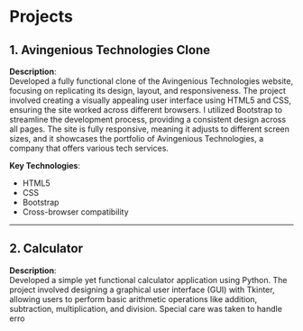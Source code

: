 # Projects

## 1. Avingenious Technologies Clone
**Description**:  
Developed a fully functional clone of the Avingenious Technologies website, focusing on replicating its design, layout, and responsiveness. The project involved creating a visually appealing user interface using HTML5 and CSS, ensuring the site worked across different browsers. I utilized Bootstrap to streamline the development process, providing a consistent design across all pages. The site is fully responsive, meaning it adjusts to different screen sizes, and it showcases the portfolio of Avingenious Technologies, a company that offers various tech services.

**Key Technologies**:  
- HTML5  
- CSS  
- Bootstrap  
- Cross-browser compatibility

---

## 2. Calculator
**Description**:  
Developed a simple yet functional calculator application using Python. The project involved designing a graphical user interface (GUI) with Tkinter, allowing users to perform basic arithmetic operations like addition, subtraction, multiplication, and division. Special care was taken to handle erro
